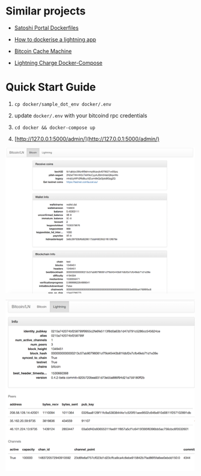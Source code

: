 # Similar projects
 
* [Satoshi Portal Dockerfiles](https://github.com/SatoshiPortal/dockers)
 
* [How to dockerise a lightning app](https://github.com/schulterklopfer/howto_dockerise_a_lapp)

* [Bitcoin Cache Machine](https://github.com/farscapian/bitcoincachemachine)

* [Lightning Charge Docker-Compose](https://github.com/NicolasDorier/lightning-charge-docker)

# Quick Start Guide

1. `cp docker/sample_dot_env docker/.env` 

2. update `docker/.env` with your bitcoind rpc credentials

2. `cd docker && docker-compose up`

3. [http://127.0.0.1:5000/admin/](http://127.0.0.1:5000/admin/)



![Bitcoin Admin](https://raw.githubusercontent.com/PierreRochard/bitcoin-lightning-docker/master/readme_images/bitcoin_admin.png)



![Lightning Admin](https://raw.githubusercontent.com/PierreRochard/bitcoin-lightning-docker/master/readme_images/lightning_admin.png)


